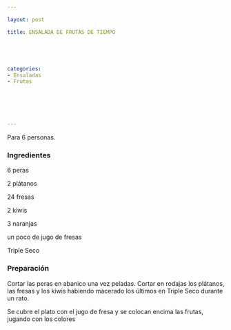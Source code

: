 ```yaml
---

layout: post

title: ENSALADA DE FRUTAS DE TIEMPO





categories:
- Ensaladas
- Frutas






---
```


Para 6 personas.

<h3>Ingredientes</h3>

6 peras

2 plátanos

24 fresas

2 kiwis

3 naranjas

un poco de jugo de fresas

Triple Seco

<h3>Preparación</h3>

Cortar las peras en abanico una vez peladas. Cortar en rodajas los plátanos, las fresas y los kiwis habiendo macerado los últimos en Triple Seco durante un rato.

Se cubre el plato con el jugo de fresa y se colocan encima las frutas, jugando con los colores